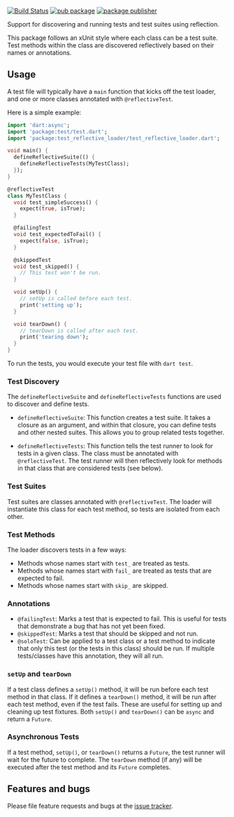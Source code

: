 [![Build Status](https://github.com/dart-lang/tools/actions/workflows/test_reflective_loader.yaml/badge.svg)](https://github.com/dart-lang/tools/actions/workflows/test_reflective_loader.yaml)
[![pub package](https://img.shields.io/pub/v/test_reflective_loader.svg)](https://pub.dev/packages/test_reflective_loader)
[![package publisher](https://img.shields.io/pub/publisher/test_reflective_loader.svg)](https://pub.dev/packages/test_reflective_loader/publisher)

Support for discovering and running tests and test suites using reflection.

This package follows an xUnit style where each class can be a test suite.
Test methods within the class are discovered reflectively based on their names or annotations.

## Usage

A test file will typically have a `main` function that kicks off the test loader, and one or more classes annotated with
`@reflectiveTest`.

Here is a simple example:

```dart
import 'dart:async';
import 'package:test/test.dart';
import 'package:test_reflective_loader/test_reflective_loader.dart';

void main() {
  defineReflectiveSuite(() {
    defineReflectiveTests(MyTestClass);
  });
}

@reflectiveTest
class MyTestClass {
  void test_simpleSuccess() {
    expect(true, isTrue);
  }

  @failingTest
  void test_expectedToFail() {
    expect(false, isTrue);
  }

  @skippedTest
  void test_skipped() {
    // This test won't be run.
  }

  void setUp() {
    // setUp is called before each test.
    print('setting up');
  }

  void tearDown() {
    // tearDown is called after each test.
    print('tearing down');
  }
}
```

To run the tests, you would execute your test file with `dart test`.

### Test Discovery

The `defineReflectiveSuite` and `defineReflectiveTests` functions are used to discover and define tests.

* `defineReflectiveSuite`: This function creates a test suite. It takes a closure as an argument, and within that
  closure, you can define tests and other nested suites. This allows you to group related tests together.

* `defineReflectiveTests`: This function tells the test runner to look for tests in a given class. The class must be
  annotated with `@reflectiveTest`. The test runner will then reflectively look for methods in that class that are
  considered tests (see below).

### Test Suites

Test suites are classes annotated with `@reflectiveTest`. The loader will instantiate this class for each test method,
so tests are isolated from each other.

### Test Methods

The loader discovers tests in a few ways:

* Methods whose names start with `test_` are treated as tests.
* Methods whose names start with `fail_` are treated as tests that are expected to fail.
* Methods whose names start with `skip_` are skipped.

### Annotations

* `@failingTest`: Marks a test that is expected to fail. This is useful for tests that demonstrate a bug that has not
  yet been fixed.
* `@skippedTest`: Marks a test that should be skipped and not run.
* `@soloTest`: Can be applied to a test class or a test method to indicate that only this test (or the tests in this
  class) should be run. If multiple tests/classes have this annotation, they will all run.

### `setUp` and `tearDown`

If a test class defines a `setUp()` method, it will be run before each test method in that class. If it defines a
`tearDown()` method, it will be run after each test method, even if the test fails. These are useful for setting up and
cleaning up test fixtures. Both `setUp()` and `tearDown()` can be `async` and return a `Future`.

### Asynchronous Tests

If a test method, `setUp()`, or `tearDown()` returns a `Future`, the test runner will wait for the future to complete.
The `tearDown` method (if any) will be executed after the test method and its `Future` completes.

## Features and bugs

Please file feature requests and bugs at the [issue tracker][tracker].

[tracker]: https://github.com/dart-lang/tools/issues?q=is%3Aissue+is%3Aopen+label%3Apackage%3Atest_reflective_loader
